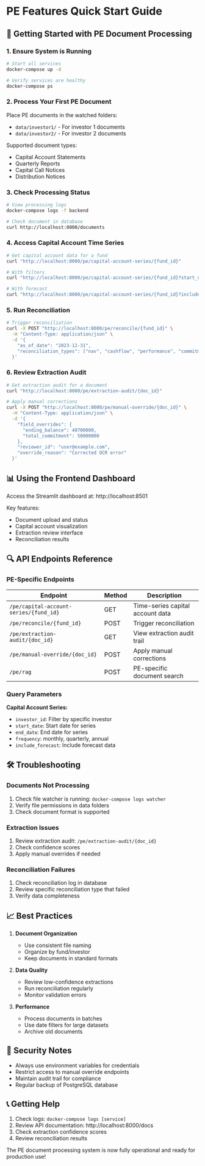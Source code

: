 # PE Features Quick Start Guide

## 🚀 Getting Started with PE Document Processing

### 1. Ensure System is Running

```bash
# Start all services
docker-compose up -d

# Verify services are healthy
docker-compose ps
```

### 2. Process Your First PE Document

Place PE documents in the watched folders:
- `data/investor1/` - For investor 1 documents
- `data/investor2/` - For investor 2 documents

Supported document types:
- Capital Account Statements
- Quarterly Reports
- Capital Call Notices
- Distribution Notices

### 3. Check Processing Status

```bash
# View processing logs
docker-compose logs -f backend

# Check document in database
curl http://localhost:8000/documents
```

### 4. Access Capital Account Time Series

```bash
# Get capital account data for a fund
curl "http://localhost:8000/pe/capital-account-series/{fund_id}"

# With filters
curl "http://localhost:8000/pe/capital-account-series/{fund_id}?start_date=2023-01-01&frequency=quarterly"

# With forecast
curl "http://localhost:8000/pe/capital-account-series/{fund_id}?include_forecast=true"
```

### 5. Run Reconciliation

```bash
# Trigger reconciliation
curl -X POST "http://localhost:8000/pe/reconcile/{fund_id}" \
  -H "Content-Type: application/json" \
  -d '{
    "as_of_date": "2023-12-31",
    "reconciliation_types": ["nav", "cashflow", "performance", "commitment"]
  }'
```

### 6. Review Extraction Audit

```bash
# Get extraction audit for a document
curl "http://localhost:8000/pe/extraction-audit/{doc_id}"

# Apply manual corrections
curl -X POST "http://localhost:8000/pe/manual-override/{doc_id}" \
  -H "Content-Type: application/json" \
  -d '{
    "field_overrides": {
      "ending_balance": 40700000,
      "total_commitment": 50000000
    },
    "reviewer_id": "user@example.com",
    "override_reason": "Corrected OCR error"
  }'
```

## 📊 Using the Frontend Dashboard

Access the Streamlit dashboard at: http://localhost:8501

Key features:
- Document upload and status
- Capital account visualization
- Extraction review interface
- Reconciliation results

## 🔍 API Endpoints Reference

### PE-Specific Endpoints

| Endpoint | Method | Description |
|----------|--------|-------------|
| `/pe/capital-account-series/{fund_id}` | GET | Time-series capital account data |
| `/pe/reconcile/{fund_id}` | POST | Trigger reconciliation |
| `/pe/extraction-audit/{doc_id}` | GET | View extraction audit trail |
| `/pe/manual-override/{doc_id}` | POST | Apply manual corrections |
| `/pe/rag` | POST | PE-specific document search |

### Query Parameters

**Capital Account Series:**
- `investor_id`: Filter by specific investor
- `start_date`: Start date for series
- `end_date`: End date for series
- `frequency`: monthly, quarterly, annual
- `include_forecast`: Include forecast data

## 🛠️ Troubleshooting

### Documents Not Processing
1. Check file watcher is running: `docker-compose logs watcher`
2. Verify file permissions in data folders
3. Check document format is supported

### Extraction Issues
1. Review extraction audit: `/pe/extraction-audit/{doc_id}`
2. Check confidence scores
3. Apply manual overrides if needed

### Reconciliation Failures
1. Check reconciliation log in database
2. Review specific reconciliation type that failed
3. Verify data completeness

## 📈 Best Practices

1. **Document Organization**
   - Use consistent file naming
   - Organize by fund/investor
   - Keep documents in standard formats

2. **Data Quality**
   - Review low-confidence extractions
   - Run reconciliation regularly
   - Monitor validation errors

3. **Performance**
   - Process documents in batches
   - Use date filters for large datasets
   - Archive old documents

## 🔐 Security Notes

- Always use environment variables for credentials
- Restrict access to manual override endpoints
- Maintain audit trail for compliance
- Regular backup of PostgreSQL database

## 📞 Getting Help

1. Check logs: `docker-compose logs [service]`
2. Review API documentation: http://localhost:8000/docs
3. Check extraction confidence scores
4. Review reconciliation results

The PE document processing system is now fully operational and ready for production use!